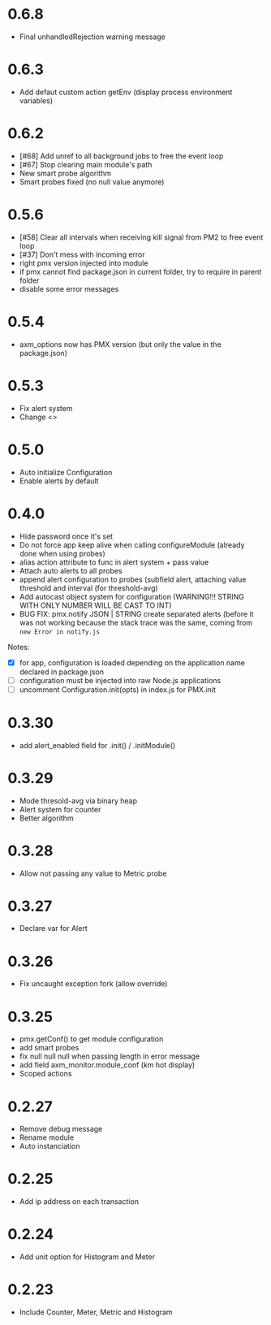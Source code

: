 
# 0.6.8

- Final unhandledRejection warning message

# 0.6.3

- Add defaut custom action getEnv (display process environment variables)

# 0.6.2

- [#68] Add unref to all background jobs to free the event loop
- [#67] Stop clearing main module's path
- New smart probe algorithm
- Smart probes fixed (no null value anymore)

# 0.5.6

- [#58] Clear all intervals when receiving kill signal from PM2 to free event loop
- [#37] Don't mess with incoming error
- right pmx version injected into module
- if pmx cannot find package.json in current folder, try to require in parent folder
- disable some error messages

# 0.5.4

- axm_options now has PMX version (but only the value in the package.json)

# 0.5.3

- Fix alert system
- Change <>

# 0.5.0

- Auto initialize Configuration
- Enable alerts by default

# 0.4.0

- Hide password once it's set
- Do not force app keep alive when calling configureModule (already done when using probes)
- alias action attribute to func in alert system + pass value
- Attach auto alerts to all probes
- append alert configuration to probes (subfield alert, attaching value threshold and interval (for threshold-avg)
- Add autocast object system for configuration (WARNING!!! STRING WITH ONLY NUMBER WILL BE CAST TO INT)
- BUG FIX: pmx.notify JSON | STRING create separated alerts (before it was not working because the stack trace was the same, coming from `new Error in notify.js`

Notes:
- [X] for app, configuration is loaded depending on the application name declared in package.json
- [ ] configuration must be injected into raw Node.js applications
- [ ] uncomment Configuration.init(opts) in index.js for PMX.init

# 0.3.30

- add alert_enabled field for .init() / .initModule()

# 0.3.29

- Mode thresold-avg via binary heap
- Alert system for counter
- Better algorithm

# 0.3.28

- Allow not passing any value to Metric probe

# 0.3.27

- Declare var for Alert

# 0.3.26

- Fix uncaught exception fork (allow override)

# 0.3.25

- pmx.getConf() to get module configuration
- add smart probes
- fix null null null when passing length in error message
- add field axm_monitor.module_conf (km hot display)
- Scoped actions

# 0.2.27

- Remove debug message
- Rename module
- Auto instanciation

# 0.2.25

- Add ip address on each transaction

# 0.2.24

- Add unit option for Histogram and Meter

# 0.2.23

- Include Counter, Meter, Metric and Histogram
